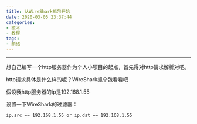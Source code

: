 ```yaml
---
title: 从WireShark抓包开始
date: 2020-03-05 23:37:44
categories:
- 技术
- 教程
tags:
- 网络
---
```


<!-- more -->

------

想自己编写一个http服务器作为个人小项目的起点，首先得对http请求解析对吧。

http请求具体是什么样的呢？WireShark抓个包看看吧

假设我http服务器的ip是192.168.1.55

设置一下WireShark的过滤器：

`ip.src == 192.168.1.55 or ip.dst == 192.168.1.55 `

